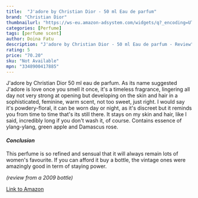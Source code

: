 ```yaml
---
title:  "J'adore by Christian Dior - 50 ml Eau de parfum"
brand: "Christian Dior"
thumbnailurl: "https://ws-eu.amazon-adsystem.com/widgets/q?_encoding=UTF8&ASIN=B00017XYNM&Format=_SL160_&ID=AsinImage&MarketPlace=GB&ServiceVersion=20070822&WS=1&tag=codemartin04-21&language=en_GB"
categories: [Perfume]
tags: [perfume scent]
author: Doina Fatu
description: "J'adore by Christian Dior - 50 ml Eau de parfum - Review"
rating: 5
price: "70.20"
sku: "Not Available"
mpn: "3348900417885"
---
```


J'adore by Christian Dior 50 ml eau de parfum. As its name suggested J'adore is love once you 
smell it once, it's a timeless fragrance, lingering all day not very strong at opening but developing
on the skin and hair in a sophisticated, feminine, warm scent, not too sweet, just right. I would say it's
powdery-floral, it can be worn day or night, as it's discreet but it reminds you from time to time that's 
its still there. It stays on my skin and hair, like I said, incredibly long if you don't wash it, of course.
Contains essence of ylang-ylang, green apple and Damascus rose.

<h4><em>Conclusion</em></h4>

This perfume is so refined and sensual that it will always remain lots of women's favourite. If you can afford 
it buy a bottle, the vintage ones were amazingly good in term of staying power.

<em>(review from a 2009 bottle)</em>

<a href="https://www.amazon.co.uk/JADORE-PERFUM-DEAU-50-ml/dp/B0B8SKNK6L?crid=12PWVPIMHJTT4&dib=eyJ2IjoiMSJ9.blgMjVg8gjC7YFH0Ft5IwIx8W_2TCx-7Ty4WFZwIHWL3XyA8HB4IsJMXGwYDd1ubrh8Ytace0RiM8PeU6qzw0AofsPT6oKvAo2IeJKwk__7yfv7-4MvO6I9mwbku-qvr0Rn7ZrE55Hnzqw40X2-brtg-uYxDawbMxWQ0EUIT4b4qOgtC0r_iSq0vmtDA8b6Nt2_MArb6UqE19-QeMqtAh9l06ueQxE74auYMbSIL8yh1uZYTVn8WJ1yYsQVnN-eEgocqkcesaTqKx6JcdpmhsICQHBSheUJAiJUdy3QwTAg.3BwJDpYIN2VRiI6BqlmYzcPNgJgU0OZhTkS-VT14_C4&dib_tag=se&keywords=J%27adore+by+Christian+Dior+-+50+ml+Eau+de+parfum&qid=1721499535&rdc=1&sprefix=j%27adore+by+christian+dior+-+50+ml+eau+de+parfum%2Caps%2C101&sr=8-2&linkCode=ll1&tag={{site.affid}}&linkId=6ce933e91ec2cb681b4fdfb5de1d664d&language=en_GB&ref_=as_li_ss_tl">Link to Amazon</a>

